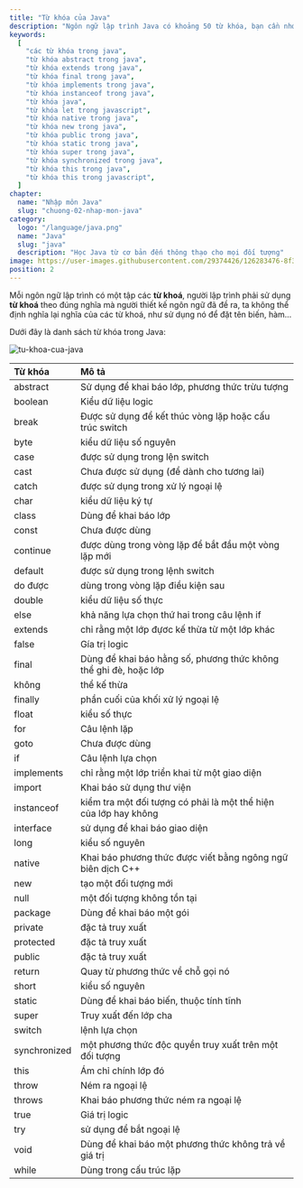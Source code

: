 ```yaml
---
title: "Từ khóa của Java"
description: "Ngôn ngữ lập trình Java có khoảng 50 từ khóa, bạn cần nhớ những keyword này vì chúng sẽ được dùng rất nhiều trong quá trình lập trình.a"
keywords:
  [
    "các từ khóa trong java",
    "từ khóa abstract trong java",
    "từ khóa extends trong java",
    "từ khóa final trong java",
    "từ khóa implements trong java",
    "từ khóa instanceof trong java",
    "từ khóa java",
    "từ khóa let trong javascript",
    "từ khóa native trong java",
    "từ khóa new trong java",
    "từ khóa public trong java",
    "từ khóa static trong java",
    "từ khóa super trong java",
    "từ khóa synchronized trong java",
    "từ khóa this trong java",
    "từ khóa this trong javascript",
  ]
chapter:
  name: "Nhập môn Java"
  slug: "chuong-02-nhap-mon-java"
category:
  logo: "/language/java.png"
  name: "Java"
  slug: "java"
  description: "Học Java từ cơ bản đến thông thạo cho mọi đối tượng"
image: https://user-images.githubusercontent.com/29374426/126283476-8f3179e8-3481-478c-8b1a-14dd8724b333.png
position: 2
---
```


Mỗi ngôn ngữ lập trình có một tập các **từ khoá**, người lập trình phải sử dụng **từ khoá** theo đúng nghĩa mà người thiết kế ngôn ngữ đã đề ra, ta không thể định nghĩa lại nghĩa của các từ khoá, như sử dụng nó để đặt tên biến, hàm...

Dưới đây là danh sách từ khóa trong Java:

![tu-khoa-cua-java](https://user-images.githubusercontent.com/29374426/126283476-8f3179e8-3481-478c-8b1a-14dd8724b333.png)

| Từ khóa | Mô tả |
| :-- | :-- |
| abstract | Sử dụng để khai báo lớp, phương thức trừu tượng |
| boolean | Kiểu dữ liệu logic |
| break | Được sử dụng để kết thúc vòng lặp hoặc cấu trúc switch |
| byte | kiểu dữ liệu số nguyên |
| case | được sử dụng trong lện switch |
| cast | Chưa được sử dụng (để dành cho tương lai) |
| catch | được sử dụng trong xử lý ngoại lệ |
| char | kiểu dữ liệu ký tự |
| class | Dùng để khai báo lớp |
| const | Chưa được dùng |
| continue | được dùng trong vòng lặp để bắt đầu một vòng lặp mới |
| default | được sử dụng trong lệnh switch |
| do được | dùng trong vòng lặp điều kiện sau |
| double | kiểu dữ liệu số thực |
| else | khả năng lựa chọn thứ hai trong câu lệnh if |
| extends | chỉ rằng một lớp đựơc kế thừa từ một lớp khác |
| false | Gía trị logic |
| final | Dùng để khai báo hằng số, phương thức không thể ghi đè, hoặc lớp |
| không | thể kế thừa |
| finally | phần cuối của khối xử lý ngoại lệ |
| float | kiểu số thực |
| for | Câu lệnh lặp |
| goto | Chưa được dùng |
| if | Câu lệnh lựa chọn |
| implements | chỉ rằng một lớp triển khai từ một giao diện |
| import | Khai báo sử dụng thư viện |
| instanceof | kiểm tra một đối tượng có phải là một thể hiện của lớp hay không |
| interface | sử dụng để khai báo giao diện |
| long | kiểu số nguyên |
| native | Khai báo phương thức được viết bằng ngông ngữ biên dịch C++ |
| new | tạo một đối tượng mới |
| null | một đối tượng không tồn tại |
| package | Dùng để khai báo một gói |
| private | đặc tả truy xuất |
| protected | đặc tả truy xuất |
| public | đặc tả truy xuất |
| return | Quay từ phương thức về chỗ gọi nó |
| short | kiểu số nguyên |
| static | Dùng để khai báo biến, thuộc tính tĩnh |
| super | Truy xuất đến lớp cha |
| switch | lệnh lựa chọn |
| synchronized | một phương thức độc quyền truy xuất trên một đối tượng |
| this | Ám chỉ chính lớp đó |
| throw | Ném ra ngoại lệ |
| throws | Khai báo phương thức ném ra ngoại lệ |
| true | Giá trị logic |
| try | sử dụng để bắt ngoại lệ |
| void | Dùng để khai báo một phương thức không trả về giá trị |
| while | Dùng trong cấu trúc lặp |

